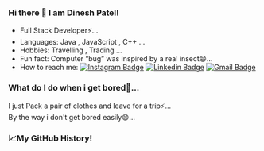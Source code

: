 ### Hi there 👋 I am Dinesh Patel!

<!--
**DineshPatel3463/DineshPatel3463** is a ✨ _special_ ✨ repository because its `README.md` (this file) appears on your GitHub profile.

Here are some ideas to get you started:

- 🔭 I’m currently working on ...
- 🌱 I’m currently learning ... 
- 👯 I’m looking to collaborate on ...
- 🤔 I’m looking for help with ...
- 💬 Ask me about ...
- 📫 How to reach me: ...
- 😄 Pronouns: ...
- ⚡ Fun fact: ... Computer “bug” was inspired by a real insect...
-->

* Full Stack Developer⚡...
* Languages: Java , JavaScript , C++ ...
* Hobbies: Travelling , Trading ...
* Fun fact: Computer “bug” was inspired by a real insect😄...
* How to reach me: [![Instagram Badge](https://img.shields.io/badge/-Instagram-fb3958?style=flat-square&logo=Instagram&logoColor=white&link=https://instagram.com/_dinesh_patel_?igshid=YmMyMTA2M2Y=)](https://instagram.com/_dinesh_patel_?igshid=YmMyMTA2M2Y=) [![Linkedin Badge](https://img.shields.io/badge/-Linkedin-blue?style=flat-square&logo=Linkedin&logoColor=white&link=https://www.linkedin.com/in/dinesh3463//)](https://www.linkedin.com/in/dinesh3463/) [![Gmail Badge](https://img.shields.io/badge/-Gmail-c14438?style=flat-square&logo=Gmail&logoColor=white&link=mailto:dp18112018@gmail.com)](mailto:dp18112018@gmail.com)

### What do I do when i get bored🤔...
I just Pack a pair of clothes and leave for a trip⚡...<br/>
By the way i don't get bored easily😄...


### 📈My GitHub History!

